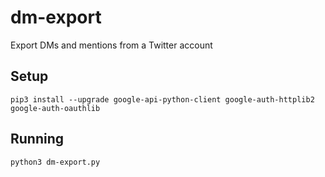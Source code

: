 # dm-export
Export DMs and mentions from a Twitter account

## Setup

    pip3 install --upgrade google-api-python-client google-auth-httplib2 google-auth-oauthlib
    
## Running

    python3 dm-export.py
   